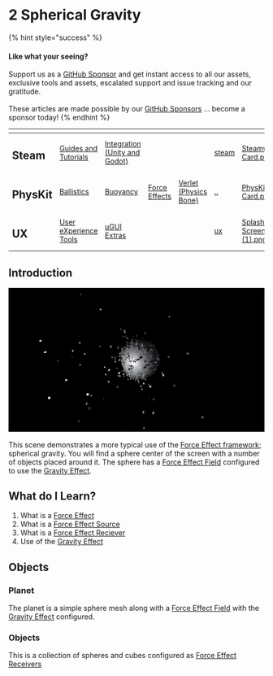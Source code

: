 # 2 Spherical Gravity

{% hint style="success" %}
#### Like what your seeing?

Support us as a [GitHub Sponsor](../../../become-a-sponsor/) and get instant access to all our assets, exclusive tools and assets, escalated support and issue tracking and our gratitude.\
\
These articles are made possible by our [GitHub Sponsors](../../../become-a-sponsor/) ... become a sponsor today!
{% endhint %}

<table data-view="cards"><thead><tr><th></th><th></th><th></th><th></th><th></th><th data-hidden data-card-target data-type="content-ref"></th><th data-hidden data-card-cover data-type="files"></th></tr></thead><tbody><tr><td><h2>Steam</h2></td><td><a href="../../../company/steam/">Guides and Tutorials</a></td><td><a href="../../steamworks/">Integration (Unity and Godot)</a></td><td></td><td></td><td><a href="../../../company/steam/">steam</a></td><td><a href="../../../.gitbook/assets/Steamworks Card.png">Steamworks Card.png</a></td></tr><tr><td><h2>PhysKit</h2></td><td><a href="fantasy-style-ballistic-simulation.md">Ballistics</a></td><td><a href="1-buoyancy-example.md">Buoyancy</a></td><td><a href="1-force-effect-fields.md">Force Effects</a></td><td><a href="2-verlet-spring-skinned-mesh.md">Verlet (Physics Bone)</a></td><td><a href="../">..</a></td><td><a href="../../../.gitbook/assets/PhysKit Card.png">PhysKit Card.png</a></td></tr><tr><td><h2>UX</h2></td><td><a href="../../ux/learning/core-concepts/">User eXperience Tools</a></td><td><a href="../../ux/learning/ugui-extras/">uGUI Extras</a></td><td></td><td></td><td><a href="../../ux/">ux</a></td><td><a href="../../../.gitbook/assets/Splash Screen (1).png">Splash Screen (1).png</a></td></tr></tbody></table>

## Introduction

![](<../../../.gitbook/assets/Sphere Grav.png>)

This scene demonstrates a more typical use of the [Force Effect framework](../core-concepts/force-effect-framework.md); spherical gravity. You will find a sphere center of the screen with a number of objects placed around it. The sphere has a [Force Effect Field](../components/force-effect-source/force-effect-field.md) configured to use the [Gravity Effect](../objects/force-effect/gravity-effect.md).&#x20;

## What do I Learn?

1. What is a [Force Effect](../api/force-effects.md)
2. What is a [Force Effect Source](../components/force-effect-source/)
3. What is a [Force Effect Reciever](../components/force-effect-reciever.md)&#x20;
4. Use of the [Gravity Effect](../objects/force-effect/gravity-effect.md)

## Objects

### Planet

The planet is a simple sphere mesh along with a [Force Effect Field](../components/force-effect-source/force-effect-field.md) with the [Gravity Effect](../objects/force-effect/gravity-effect.md) configured.

### Objects

This is a collection of spheres and cubes configured as [Force Effect Receivers](../components/force-effect-reciever.md)
